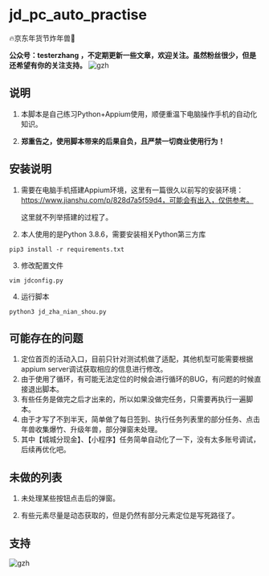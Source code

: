 # jd_pc_auto_practise

🔥京东年货节炸年兽🚀

**公众号：testerzhang ，不定期更新一些文章，欢迎关注。虽然粉丝很少，但是还希望有你的关注支持。**
![gzh](https://testerzhang.github.io/resources/gzh.png)



## 说明

1. 本脚本是自己练习Python+Appium使用，顺便重温下电脑操作手机的自动化知识。

2. **郑重告之，使用脚本带来的后果自负，且严禁一切商业使用行为！**

   


## 安装说明

1. 需要在电脑手机搭建Appium环境，这里有一篇很久以前写的安装环境：https://www.jianshu.com/p/828d7a5f59d4，可能会有出入，仅供参考。

   这里就不列举搭建的过程了。

    

2. 本人使用的是Python 3.8.6，需要安装相关Python第三方库

```
pip3 install -r requirements.txt
```



3. 修改配置文件

```
vim jdconfig.py
```



4. 运行脚本

```
python3 jd_zha_nian_shou.py
```



## 可能存在的问题

1. 定位首页的活动入口，目前只针对测试机做了适配，其他机型可能需要根据appium server调试获取相应的信息进行修改。
2. 由于使用了循环，有可能无法定位的时候会进行循环的BUG，有问题的时候直接退出脚本。
3. 有些任务是做完之后才出来的，所以如果没做完任务，只需要再执行一遍脚本。
4. 由于才写了不到半天，简单做了每日签到、执行任务列表里的部分任务、点击年兽收集爆竹、升级年兽，部分弹窗未处理。
5. 其中【城城分现金】、【小程序】任务简单自动化了一下，没有太多账号调试，后续再优化吧。



## 未做的列表

1. 未处理某些按钮点击后的弹窗。

2. 有些元素尽量是动态获取的，但是仍然有部分元素定位是写死路径了。

   


## 支持
![gzh](https://testerzhang.github.io/resources/gzh.png)
